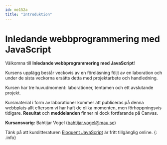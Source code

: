 ```yaml
---
id: me152a
title: "Introduktion"
---
```


# Inledande webbprogrammering med JavaScript 

Välkomna till **Inledande webbprogrammering med JavaScript**!

Kursens upplägg består veckovis av en föreläsning följt av en laboration och under de sista veckorna ersätts detta med projektarbete och handledning.

Kursen har tre huvudmoment: laborationer, tentamen och ett avslutande projekt.

Kursmaterial i form av laborationer kommer att publiceras på denna webbplats allt eftersom vi har haft de olika momenten, men förhoppningsvis tidigare. **Resultat** och **meddelanden** finner ni dock fortfarande på Canvas.

**Kursansvarig:** Bahtijar Vogel (bahtijar.vogel@mau.se)

Tänk på att kurslitteraturen [Eloquent JavaScript](https://eloquentjavascript.net) är fritt tillgänglig online.
{: .info}

